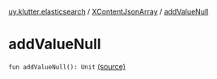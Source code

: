 [uy.klutter.elasticsearch](../index.md) / [XContentJsonArray](index.md) / [addValueNull](.)


# addValueNull
`fun addValueNull(): Unit` [(source)](https://github.com/kohesive/klutter/blob/master/elasticsearch-jdk7/src/main/kotlin/uy/klutter/elasticsearch/XContent.kt#L117)


